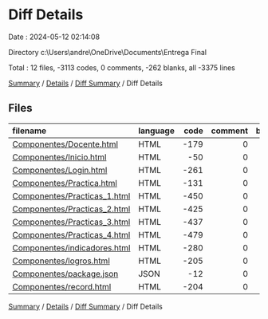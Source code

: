 # Diff Details

Date : 2024-05-12 02:14:08

Directory c:\\Users\\andre\\OneDrive\\Documents\\Entrega Final

Total : 12 files,  -3113 codes, 0 comments, -262 blanks, all -3375 lines

[Summary](results.md) / [Details](details.md) / [Diff Summary](diff.md) / Diff Details

## Files
| filename | language | code | comment | blank | total |
| :--- | :--- | ---: | ---: | ---: | ---: |
| [Componentes/Docente.html](/Componentes/Docente.html) | HTML | -179 | 0 | -34 | -213 |
| [Componentes/Inicio.html](/Componentes/Inicio.html) | HTML | -50 | 0 | -4 | -54 |
| [Componentes/Login.html](/Componentes/Login.html) | HTML | -261 | 0 | -37 | -298 |
| [Componentes/Practica.html](/Componentes/Practica.html) | HTML | -131 | 0 | -16 | -147 |
| [Componentes/Practicas_1.html](/Componentes/Practicas_1.html) | HTML | -450 | 0 | -26 | -476 |
| [Componentes/Practicas_2.html](/Componentes/Practicas_2.html) | HTML | -425 | 0 | -22 | -447 |
| [Componentes/Practicas_3.html](/Componentes/Practicas_3.html) | HTML | -437 | 0 | -19 | -456 |
| [Componentes/Practicas_4.html](/Componentes/Practicas_4.html) | HTML | -479 | 0 | -24 | -503 |
| [Componentes/indicadores.html](/Componentes/indicadores.html) | HTML | -280 | 0 | -23 | -303 |
| [Componentes/logros.html](/Componentes/logros.html) | HTML | -205 | 0 | -22 | -227 |
| [Componentes/package.json](/Componentes/package.json) | JSON | -12 | 0 | -1 | -13 |
| [Componentes/record.html](/Componentes/record.html) | HTML | -204 | 0 | -34 | -238 |

[Summary](results.md) / [Details](details.md) / [Diff Summary](diff.md) / Diff Details